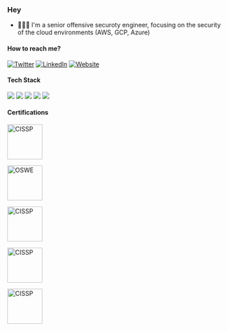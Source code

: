 ### Hey

- 👨🏻‍💻 I'm a senior offensive securoty engineer, focusing on the security of the cloud environments (AWS, GCP, Azure)


#### How to reach me?
[![Twitter](https://img.shields.io/badge/-TWITTER-0077B5?style=for-the-badge&logo=twitter&logoColor=white)](https://twitter.com/lancinimarco)
[![LinkedIn](https://img.shields.io/badge/-LINKEDIN-0077B5?style=for-the-badge&logo=linkedin&logoColor=white)](https://www.linkedin.com/in/marcolancini/)
[![Website](https://img.shields.io/badge/-WEBSITE-0077B5?style=for-the-badge&logo=jekyll&logoColor=white)](https://marcolancini.it)


#### Tech Stack
<!-- https://github.com/Ileriayo/markdown-badges -->
<img src="https://img.shields.io/badge/AWS%20-%23FF9900.svg?&style=for-the-badge&logo=amazon-aws&logoColor=white"/>&nbsp;<img src="https://img.shields.io/badge/Google%20Cloud%20-%234285F4.svg?&style=for-the-badge&logo=google-cloud&logoColor=white"/>&nbsp;<img src="https://img.shields.io/badge/azure%20-%230072C6.svg?&style=for-the-badge&logo=azure-devops&logoColor=white"/>&nbsp;<img src="https://img.shields.io/badge/docker%20-%230db7ed.svg?&style=for-the-badge&logo=docker&logoColor=white"/>&nbsp;<img src="https://img.shields.io/badge/kubernetes%20-%23326ce5.svg?&style=for-the-badge&logo=kubernetes&logoColor=white"/>


#### Certifications
<a href="https://www.youracclaim.com/badges/be4946c9-e3e8-49ab-9523-dc091947b48d/public_url" target="_blank"><img src="https://images.youracclaim.com/size/340x340/images/5e6f5247-1d61-4932-a5da-999a7feec067/isc2_cissp2.png" class="cert" alt='CISSP' width="80px"></a>

<a href="https://www.youracclaim.com/badges/74ba89c6-c89d-4560-9881-d5a6171ab0c9/public_url" target="_blank"><img src="https://images.youracclaim.com/size/340x340/images/c8c413ce-fce6-4b61-89e6-6a1b9f1e358a/AWAE-OSWE-badge.png" class="cert" alt='OSWE' width="80px"></a>

<a href="https://www.youracclaim.com/badges/be4946c9-e3e8-49ab-9523-dc091947b48d/public_url" target="_blank"><img src="https://images.youracclaim.com/size/340x340/images/5e6f5247-1d61-4932-a5da-999a7feec067/isc2_cissp2.png" class="cert" alt='CISSP' width="80px"></a>

<a href="https://www.youracclaim.com/badges/be4946c9-e3e8-49ab-9523-dc091947b48d/public_url" target="_blank"><img src="https://images.youracclaim.com/size/340x340/images/5e6f5247-1d61-4932-a5da-999a7feec067/isc2_cissp2.png" class="cert" alt='CISSP' width="80px"></a>

<a href="https://www.youracclaim.com/badges/be4946c9-e3e8-49ab-9523-dc091947b48d/public_url" target="_blank"><img src="https://images.youracclaim.com/size/340x340/images/5e6f5247-1d61-4932-a5da-999a7feec067/isc2_cissp2.png" class="cert" alt='CISSP' width="80px"></a>
<br>
